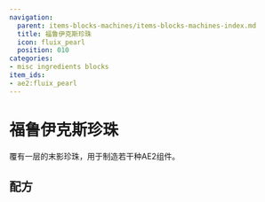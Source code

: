 ```yaml
---
navigation:
  parent: items-blocks-machines/items-blocks-machines-index.md
  title: 福鲁伊克斯珍珠
  icon: fluix_pearl
  position: 010
categories:
- misc ingredients blocks
item_ids:
- ae2:fluix_pearl
---
```


# 福鲁伊克斯珍珠

<ItemImage id="fluix_pearl" scale="4" />

覆有一层<ItemLink id="fluix_crystal" />的末影珍珠，用于制造若干种AE2组件。

## 配方

<RecipeFor id="fluix_pearl" />
